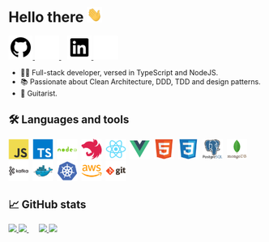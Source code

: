 <h1>Hello there <img src="./assets/wave.gif" width="30px" height="30px"></h1>

<p>
    <a href="https://github.com/borjanebbal#gh-light-mode-only">
        <img src="./assets/light-mode/github.svg" />
    </a>
    <a href="https://github.com/borjanebbal#gh-dark-mode-only">
        <img src="./assets/dark-mode/github.svg" />
    </a>
    &nbsp;&nbsp;
    <a href="https://www.linkedin.com/in/borjanebbal#gh-light-mode-only">
        <img src="./assets/light-mode/linkedin.svg" />
    </a>
    <a href="https://www.linkedin.com/in/borjanebbal#gh-dark-mode-only">
        <img src="./assets/dark-mode/linkedin.svg" />
    </a>
</p>

- 👨‍💻 Full-stack developer, versed in TypeScript and NodeJS.
- 📚 Passionate about Clean Architecture, DDD, TDD and design patterns.
- 🎸 Guitarist.

## 🛠 Languages and tools

<div>
  <img src="https://github.com/devicons/devicon/blob/master/icons/javascript/javascript-original.svg" title="JavaScript" alt="JavaScript" width="40" height="40"/>&nbsp;
  <img src="https://github.com/devicons/devicon/blob/master/icons/typescript/typescript-original.svg" title="TypeScript" alt="TypeScript" width="40" height="40"/>&nbsp;
  <img src="https://github.com/devicons/devicon/blob/master/icons/nodejs/nodejs-plain-wordmark.svg" title="NodeJS" alt="NodeJS" width="40" height="40"/>&nbsp;
  <img src="https://github.com/devicons/devicon/blob/master/icons/nestjs/nestjs-plain.svg" title="NestJS" alt="NestJS" width="40" height="40"/>&nbsp;
  <img src="https://github.com/devicons/devicon/blob/master/icons/react/react-original.svg" title="React" alt="React" width="40" height="40"/>&nbsp;
  <img src="https://github.com/devicons/devicon/blob/master/icons/vuejs/vuejs-original.svg" title="Vue" alt="Vue" width="40" height="40"/>&nbsp;
  <img src="https://github.com/devicons/devicon/blob/master/icons/html5/html5-original.svg" title="HTML5" alt="HTML5" width="40" height="40"/>&nbsp;
  <img src="https://github.com/devicons/devicon/blob/master/icons/css3/css3-original.svg"  title="CSS3" alt="CSS3" width="40" height="40"/>&nbsp;
  <img src="https://github.com/devicons/devicon/blob/master/icons/postgresql/postgresql-original-wordmark.svg" title="PostgreSQL"  alt="PostgreSQL" width="40" height="40"/>&nbsp;
  <img src="https://github.com/devicons/devicon/blob/master/icons/mongodb/mongodb-original-wordmark.svg" title="MongoDB"  alt="MongoDB" width="40" height="40"/>&nbsp;
  <img src="https://github.com/devicons/devicon/blob/master/icons/apachekafka/apachekafka-original-wordmark.svg" title="Apache Kafka" alt="Apache Kafka" width="40" height="40"/>&nbsp;
  <img src="https://github.com/devicons/devicon/blob/master/icons/docker/docker-original.svg" title="Docker" alt="Docker" width="40" height="40"/>&nbsp;
  <img src="https://github.com/devicons/devicon/blob/master/icons/kubernetes/kubernetes-plain.svg" title="Kubernetes" alt="Kubernetes" width="40" height="40"/>&nbsp;
  <img src="https://github.com/devicons/devicon/blob/master/icons/amazonwebservices/amazonwebservices-plain-wordmark.svg" title="AWS" alt="AWS" width="40" height="40"/>&nbsp;
  <img src="https://github.com/devicons/devicon/blob/master/icons/git/git-original-wordmark.svg" title="Git" **alt="Git" width="40" height="40"/>
</div>

## 📈 GitHub stats

<p float="left">
    <a href="https://github.com/borjanebbal#gh-light-mode-only">
        <img src="https://github-readme-stats.vercel.app/api?username=borjanebbal&count_private=true&show_icons=true" height="160px" />
    </a>
    <a href="https://github.com/borjanebbal#gh-dark-mode-only">
        <img src="https://github-readme-stats.vercel.app/api?username=borjanebbal&count_private=true&show_icons=true&theme=discord_old_blurple" height="160px" />
    </a>
    &nbsp;&nbsp;&nbsp;&nbsp;
    <a href="https://github.com/borjanebbal#gh-light-mode-only">
        <img src="https://github-readme-stats.vercel.app/api/top-langs/?username=borjanebbal&layout=compact" height="130px" />
    </a>
    <a href="https://github.com/borjanebbal#gh-dark-mode-only">
        <img src="https://github-readme-stats.vercel.app/api/top-langs/?username=borjanebbal&layout=compact&theme=discord_old_blurple" height="128px" />
    </a>
</p>
